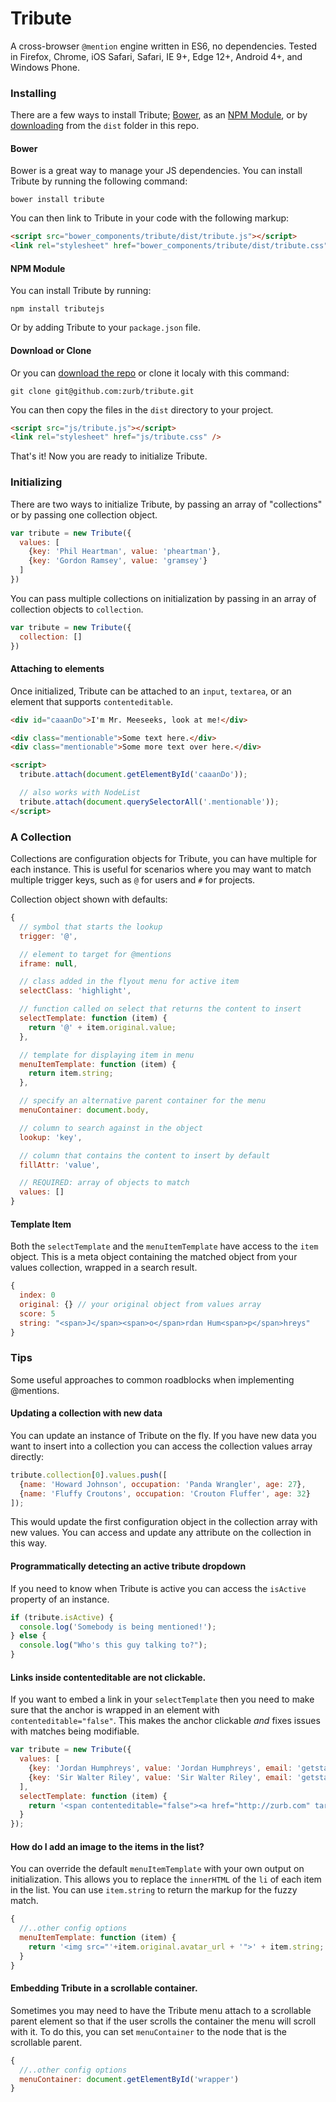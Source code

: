 # Tribute
A cross-browser `@mention` engine written in ES6, no dependencies. Tested in Firefox, Chrome, iOS Safari, Safari, IE 9+, Edge 12+, Android 4+, and Windows Phone.

### Installing
There are a few ways to install Tribute; [Bower](http://bower.io/), as an [NPM Module](https://npmjs.com/package/tributejs), or by [downloading](https://github.com/zurb/tribute/archive/master.zip) from the `dist` folder in this repo.

#### Bower
Bower is a great way to manage your JS dependencies. You can install Tribute by running the following command:

```shell
bower install tribute
```

You can then link to Tribute in your code with the following markup:

```html
<script src="bower_components/tribute/dist/tribute.js"></script>
<link rel="stylesheet" href="bower_components/tribute/dist/tribute.css" />
```

#### NPM Module
You can install Tribute by running:

```shell
npm install tributejs
```

Or by adding Tribute to your `package.json` file.

#### Download or Clone
Or you can [download the repo](https://github.com/zurb/tribute/archive/master.zip) or clone it localy with this command:

```shell
git clone git@github.com:zurb/tribute.git
```

You can then copy the files in the `dist` directory to your project.

```html
<script src="js/tribute.js"></script>
<link rel="stylesheet" href="js/tribute.css" />
```

That's it! Now you are ready to initialize Tribute.

### Initializing
There are two ways to initialize Tribute, by passing an array of "collections" or by passing one collection object.

```js
var tribute = new Tribute({
  values: [
    {key: 'Phil Heartman', value: 'pheartman'},
    {key: 'Gordon Ramsey', value: 'gramsey'}
  ]
})
```

You can pass multiple collections on initialization by passing in an array of collection objects to `collection`.

```js
var tribute = new Tribute({
  collection: []
})
```

#### Attaching to elements
Once initialized, Tribute can be attached to an `input`, `textarea`, or an element that supports `contenteditable`.

```html
<div id="caaanDo">I'm Mr. Meeseeks, look at me!</div>

<div class="mentionable">Some text here.</div>
<div class="mentionable">Some more text over here.</div>

<script>
  tribute.attach(document.getElementById('caaanDo'));

  // also works with NodeList
  tribute.attach(document.querySelectorAll('.mentionable'));
</script>
```

### A Collection
Collections are configuration objects for Tribute, you can have multiple for each instance. This is useful for scenarios where you may want to match multiple trigger keys, such as `@` for users and `#` for projects.


Collection object shown with defaults:
```js
{
  // symbol that starts the lookup
  trigger: '@',

  // element to target for @mentions
  iframe: null,

  // class added in the flyout menu for active item
  selectClass: 'highlight',

  // function called on select that returns the content to insert
  selectTemplate: function (item) {
    return '@' + item.original.value;
  },

  // template for displaying item in menu
  menuItemTemplate: function (item) {
    return item.string;
  },

  // specify an alternative parent container for the menu
  menuContainer: document.body,

  // column to search against in the object
  lookup: 'key',

  // column that contains the content to insert by default
  fillAttr: 'value',

  // REQUIRED: array of objects to match
  values: []
}
```

#### Template Item
Both the `selectTemplate` and the `menuItemTemplate` have access to the `item` object. This is a meta object containing the matched object from your values collection, wrapped in a search result.

```js
{
  index: 0
  original: {} // your original object from values array
  score: 5
  string: "<span>J</span><span>o</span>rdan Hum<span>p</span>hreys"
}
```

### Tips
Some useful approaches to common roadblocks when implementing @mentions.

#### Updating a collection with new data
You can update an instance of Tribute on the fly. If you have new data you want to insert into a collection you can access the collection values array directly:

```js
tribute.collection[0].values.push([
  {name: 'Howard Johnson', occupation: 'Panda Wrangler', age: 27},
  {name: 'Fluffy Croutons', occupation: 'Crouton Fluffer', age: 32}
]);
```

This would update the first configuration object in the collection array with new values. You can access and update any attribute on the collection in this way.

#### Programmatically detecting an active tribute dropdown
If you need to know when Tribute is active you can access the `isActive` property of an instance.

```js
if (tribute.isActive) {
  console.log('Somebody is being mentioned!');
} else {
  console.log("Who's this guy talking to?");
}
```

#### Links inside contenteditable are not clickable.
If you want to embed a link in your `selectTemplate` then you need to make sure that the
anchor is wrapped in an element with `contenteditable="false"`. This makes the anchor
clickable *and* fixes issues with matches being modifiable.

```js
var tribute = new Tribute({
  values: [
    {key: 'Jordan Humphreys', value: 'Jordan Humphreys', email: 'getstarted@zurb.com'},
    {key: 'Sir Walter Riley', value: 'Sir Walter Riley', email: 'getstarted+riley@zurb.com'}
  ],
  selectTemplate: function (item) {
    return '<span contenteditable="false"><a href="http://zurb.com" target="_blank" title="' + item.original.email + '">' + item.original.value + '</a></span>';
  }
});
```

#### How do I add an image to the items in the list?
You can override the default `menuItemTemplate` with your own output on initialization. This allows you to replace the `innerHTML` of the `li` of each item in the list. You can use `item.string` to return the markup for the fuzzy match.

```js
{
  //..other config options
  menuItemTemplate: function (item) {
    return '<img src="'+item.original.avatar_url + '">' + item.string;
  }
}
```

#### Embedding Tribute in a scrollable container.
Sometimes you may need to have the Tribute menu attach to a scrollable parent element so that if the user scrolls the container the menu will scroll with it. To do this, you can set `menuContainer` to the node that is the scrollable parent.

```js
{
  //..other config options
  menuContainer: document.getElementById('wrapper')
}
```


